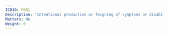 ```yaml
---
ICD10: F681
Description: "Intentional production or feigning of symptoms or disabilities, either physical or psychological [factitious disorder]"
Matters: No
Weight: 0
---
```


